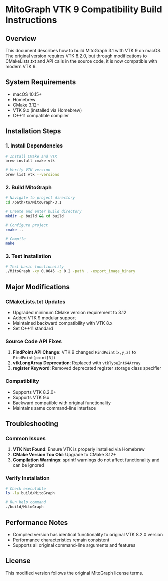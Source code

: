 # MitoGraph VTK 9 Compatibility Build Instructions

## Overview

This document describes how to build MitoGraph 3.1 with VTK 9 on macOS. The original version requires VTK 8.2.0, but through modifications to CMakeLists.txt and API calls in the source code, it is now compatible with modern VTK 9.

## System Requirements

- macOS 10.15+
- Homebrew
- CMake 3.12+
- VTK 9.x (installed via Homebrew)
- C++11 compatible compiler

## Installation Steps

### 1. Install Dependencies

```bash
# Install CMake and VTK
brew install cmake vtk

# Verify VTK version
brew list vtk --versions
```

### 2. Build MitoGraph

```bash
# Navigate to project directory
cd /path/to/MitoGraph-3.1

# Create and enter build directory
mkdir -p build && cd build

# Configure project
cmake ..

# Compile
make
```

### 3. Test Installation

```bash
# Test basic functionality
./MitoGraph -xy 0.0645 -z 0.2 -path . -export_image_binary
```

## Major Modifications

### CMakeLists.txt Updates

- Upgraded minimum CMake version requirement to 3.12
- Added VTK 9 modular support
- Maintained backward compatibility with VTK 8.x
- Set C++11 standard

### Source Code API Fixes

1. **FindPoint API Change**: VTK 9 changed `FindPoint(x,y,z)` to `FindPoint(point[3])`
2. **vtkLongArray Deprecation**: Replaced with `vtkTypeInt64Array`
3. **register Keyword**: Removed deprecated register storage class specifier

### Compatibility

- Supports VTK 8.2.0+
- Supports VTK 9.x
- Backward compatible with original functionality
- Maintains same command-line interface

## Troubleshooting

### Common Issues

1. **VTK Not Found**: Ensure VTK is properly installed via Homebrew
2. **CMake Version Too Old**: Upgrade to CMake 3.12+
3. **Compilation Warnings**: sprintf warnings do not affect functionality and can be ignored

### Verify Installation

```bash
# Check executable
ls -la build/MitoGraph

# Run help command
./build/MitoGraph
```

## Performance Notes

- Compiled version has identical functionality to original VTK 8.2.0 version
- Performance characteristics remain consistent
- Supports all original command-line arguments and features

## License

This modified version follows the original MitoGraph license terms. 